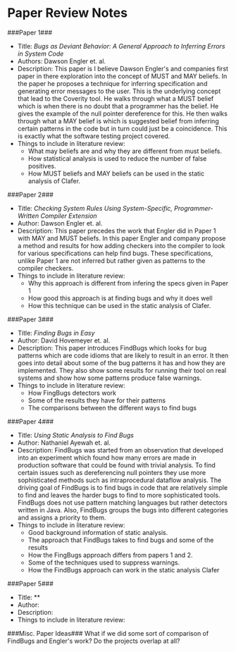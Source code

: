 Paper Review Notes
==================

###Paper 1###
- Title: *Bugs as Deviant Behavior: A General Approach to Inferring Errors in System Code*
- Authors: Dawson Engler et. al.
- Description: This paper is I believe Dawson Engler's and companies first paper in there exploration into the concept of MUST and MAY beliefs. In the paper he proposes a technique for inferring specification and generating error messages to the user. This is the underlying concept that lead to the Coverity tool. He walks through what a MUST belief which is when there is no doubt that a programmer has the belief. He gives the example of the null pointer dereference for this. He then walks through what a MAY belief is which is suggested belief from inferring certain patterns in the code but in turn could just be a coincidence. This is exactly what the software testing project covered.
- Things to include in literature review:
  - What may beliefs are and why they are different from must beliefs.
  - How statistical analysis is used to reduce the number of false positives.
  - How MUST beliefs and MAY beliefs can be used in the static analysis of Clafer.

###Paper 2###
- Title: *Checking System Rules Using System-Specific, Programmer-Written Compiler Extension*
- Author: Dawson Engler et. al.
- Description: This paper precedes the work that Engler did in Paper 1 with MAY and MUST beliefs. In this paper Engler and company propose a method and results for how adding checkers into the compiler to look for various specifications can help find bugs. These specifications, unlike Paper 1 are not inferred but rather given as patterns to the compiler checkers.
- Things to include in literature review:
  - Why this approach is different from infering the specs given in Paper 1
  - How good this approach is at finding bugs and why it does well
  - How this technique can be used in the static analysis of Clafer.

###Paper 3###
- Title: *Finding Bugs in Easy*
- Author: David Hovemeyer et. al.
- Description: This paper introduces FindBugs which looks for bug patterns which are code idioms that are likely to result in an error. It then goes into detail about some of the bug patterns it has and how they are implemented. They also show some results for running their tool on real systems and show how some patterns produce false warnings.
- Things to include in literature review:
  - How FingBugs detectors work
  - Some of the results they have for their patterns
  - The comparisons between the different ways to find bugs

###Paper 4###
- Title: *Using Static Analysis to Find Bugs*
- Author: Nathaniel Ayewah et. al.
- Description: FindBugs was started from an observation that developed into an experiment which found how many errors are made in production software that could be found with trivial analysis. To find certain issues such as dereferencing null pointers they use more sophisticated methods such as intraprocedural dataflow analysis. The driving goal of FindBugs is to find bugs in code that are relatively simple to find and leaves the harder bugs to find to more sophisticated tools. FindBugs does not use pattern matching languages but rather detectors written in Java. Also, FindBugs groups the bugs into different categories and assigns a priority to them.
- Things to include in literature review:
  - Good background information of static analysis.
  - The approach that FindBugs takes to find bugs and some of the results
  - How the FingBugs approach differs from papers 1 and 2.
  - Some of the techniques used to suppress warnings.
  - How the FindBugs approach can work in the static analysis Clafer

###Paper 5###
- Title: **
- Author:
- Description:
- Things to include in literature review:

###Misc. Paper Ideas###
What if we did some sort of comparison of FindBugs and Engler's work? Do the projects overlap at all?
